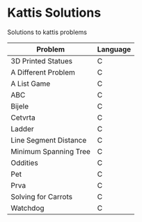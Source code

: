 # Kattis Solutions
Solutions to kattis problems

| Problem | Language |
| --- | --- |
| 3D Printed Statues | C |
| A Different Problem | C |
| A List Game | C |
| ABC | C |
| Bijele | C |
| Cetvrta | C |
| Ladder | C |
| Line Segment Distance | C |
| Minimum Spanning Tree | C |
| Oddities | C |
| Pet | C |
| Prva | C |
| Solving for Carrots | C |
| Watchdog | C |

